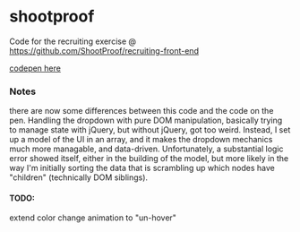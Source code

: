 # shootproof

Code for the recruiting exercise @ https://github.com/ShootProof/recruiting-front-end

[codepen here](https://codepen.io/williasm/pen/OZXrwV)

### Notes

there are now some differences between this code and the code on the pen. Handling the dropdown with pure DOM manipulation, basically trying to manage state with jQuery, but without jQuery, got too weird. Instead, I set up a model of the UI in an array, and it makes the dropdown mechanics much more managable, and data-driven. Unfortunately, a substantial logic error showed itself, either in the building of the model, but more likely in the way I'm initially sorting the data that is scrambling up which nodes have "children" (technically DOM siblings).

#### TODO:

extend color change animation to "un-hover"
